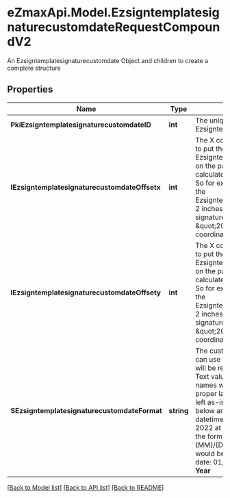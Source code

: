 # eZmaxApi.Model.EzsigntemplatesignaturecustomdateRequestCompoundV2
An Ezsigntemplatesignaturecustomdate Object and children to create a complete structure

## Properties

Name | Type | Description | Notes
------------ | ------------- | ------------- | -------------
**PkiEzsigntemplatesignaturecustomdateID** | **int** | The unique ID of the Ezsigntemplatesignaturecustomdate | [optional] 
**IEzsigntemplatesignaturecustomdateOffsetx** | **int** | The X coordinate (Horizontal) where to put the Ezsigntemplatesignaturecustomdate on the page.  Coordinate is calculated at 100dpi (dot per inch). So for example, if you want to put the Ezsigntemplatesignaturecustomdate 2 inches from the left of the signature, you would use \&quot;200\&quot; for the X coordinate. | 
**IEzsigntemplatesignaturecustomdateOffsety** | **int** | The X coordinate (Horizontal) where to put the Ezsigntemplatesignaturecustomdate on the page.  Coordinate is calculated at 100dpi (dot per inch). So for example, if you want to put the Ezsigntemplatesignaturecustomdate 2 inches from the top of the signature, you would use \&quot;200\&quot; for the Y coordinate. | 
**SEzsigntemplatesignaturecustomdateFormat** | **string** | The custom date format to use  You can use the codes below and they will be replaced at signature time. Text values like month and day names will be rendered in the proper language. Other text will be left as-is.  The codes examples below are based on the following datetime: Thursday, January 6, 2022 at 08:07:09 EST  For example, the format \&quot;Signature date: {MM}/{DD}/{YYYY} {hh}:{mm}\&quot; would become \&quot;Signature date: 01/06/2022 08:07\&quot;  **Year**  | Code | Example | | - | - | | {YYYY} | 2022 | | {YY} | 22 |  **Month**  | Code | Example | | - | - | | {MonthCapitalize} | Janvier | | {Month} | janvier | | {MM} | 01 | | {M} | 1 |  **Day**  | Code | Example | | - | - | | {DayCapitalize} | Jeudi | | {Day} | jeudi | | {DD} | 06 | | {D} | 6 |  **Hour**  | Code | Example | | - | - | | {hh} | 08 |  **Minute**  | Code | Example | | - | - | | {mm} | 07 |  **Second**  | Code | Example | | - | - | | {ss} | 09 |        **Timezone**  | Code | Example | | - | - | | {Z} | EST |       **Time**  | Code | Example | | - | - | | {Time} | 08:07:09 |   | {TimeZ} | 08:07:09 EST |     **Date**  | Code | Example | | - | - | | {Date} | 2022-01-06 |   | {DateText} | 1er Janvier 2022 |  **Full**  | Code | Example | | - | - | | {DateTime} | 2022-01-06 08:07:09 |   | {DateTimeZ} | 2022-01-06 08:07:09 EST |  | 

[[Back to Model list]](../README.md#documentation-for-models) [[Back to API list]](../README.md#documentation-for-api-endpoints) [[Back to README]](../README.md)

